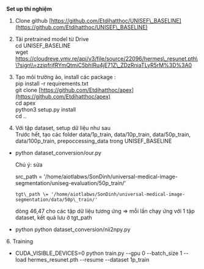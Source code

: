 **Set up thí nghiệm**

1. Clone github [https://github.com/Etdihatthoc/UNISEF\_BASELINE](https://github.com/Etdihatthoc/UNISEF\_BASELINE)   
2. Tải pretrained model từ Drive   
   cd UNISEF\_BASELINE  
   wget https://cloudreve.vmv.re/api/v3/file/source/22096/hermes\_resunet.pth\\?sign\\=zzipfrjfRYmQtmiC5bhIRu4jE71Z\_ZDzRniaTLyR5rM%3D%3A0  
     
3. Tạo môi trường ảo, install các package :   
   pip install \-r requirements.txt  
   git clone [https://github.com/Etdihatthoc/apex](https://github.com/Etdihatthoc/apex)  
   cd apex  
   python3 setup.py install  
   cd ..  
     
4. Với tập dataset, setup dữ liệu như sau  
   Trước hết, tạo các folder data/1p\_train, data/10p\_train, data/50p\_train, data/100p\_train, prepoccessing\_data trong UNISEF\_BASELINE  
     
- python dataset\_conversion/our.py

  Chú ý: sửa 

   src\_path \= '/home/aiotlabws/SonDinh/universal-medical-image-segmentation/uniseg-evaluation/50p\_train/'

      tgt\_path \= '/home/aiotlabws/SonDinh/universal-medical-image-segmentation/data/50p\_train/'

  dòng 46,47 cho các tập dữ liệu tương ứng \=\> mỗi lần chạy ứng với 1 tập dataset, kết quả lưu ở tgt\_path 


- python python dataset\_conversion/nii2npy.py

6\. Training  
 

- CUDA\_VISIBLE\_DEVICES=0 python train.py \--gpu 0 \--batch\_size 1 \--load hermes\_resunet.pth \--resume \--dataset 1p\_train

